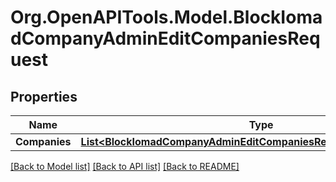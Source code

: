 # Org.OpenAPITools.Model.BlockIomadCompanyAdminEditCompaniesRequest

## Properties

Name | Type | Description | Notes
------------ | ------------- | ------------- | -------------
**Companies** | [**List&lt;BlockIomadCompanyAdminEditCompaniesRequestCompaniesInner&gt;**](BlockIomadCompanyAdminEditCompaniesRequestCompaniesInner.md) |  | 

[[Back to Model list]](../README.md#documentation-for-models) [[Back to API list]](../README.md#documentation-for-api-endpoints) [[Back to README]](../README.md)

